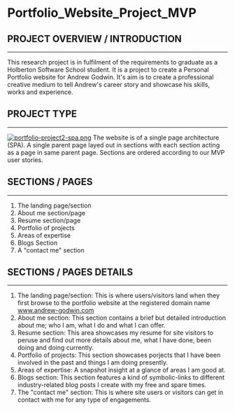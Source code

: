 # Portfolio_Website_Project_MVP
## PROJECT OVERVIEW / INTRODUCTION
---
This research project is in fulfilment of the requirements to graduate as a Holberton Software School student. It is a project to create a Personal Portfolio website for Andrew Godwin. It's aim is to create a professional creative medium to tell Andrew's career story and showcase his skills, works and experience.

## PROJECT TYPE
---
[![portfolio-project2-spa.png](https://i.postimg.cc/L6x7g6Dm/portfolio-project2-spa.png)](https://postimg.cc/0bJZLvh4)
The website is of a single page architecture (SPA). A single parent page layed out in sections with each section acting as a page in same parent page. Sections are ordered according to our MVP user stories.

## SECTIONS / PAGES
---
1. The landing page/section
2. About me section/page
3. Resume section/page
4. Portfolio of projects
5. Areas of expertise
6. Blogs Section
7. A "contact me" section

## SECTIONS / PAGES DETAILS
---
1. The landing page/section: This is where users/visitors land when they first browse to the portfolio website at the registered domain name www.andrew-godwin.com  
2. About me section: This section contains a brief but detailed introduction about me; who I am, what I do and what  I can offer.  
3. Resume section: This area showcases my resume for site visitors to peruse and find out more details about me, what I have done, been doing and doing currently.  
4. Portfolio of projects: This section showcases porjects that I have been involved in the past and things I am doing presently.  
5. Areas of expertise: A snapshot insight at a glance of areas I am good at.  
6. Blogs section: This section features a kind of symbolic-links to different industry-related blog posts I create with my free and spare times.  
7. The "contact me" section: This is where site users or visitors can get in contact with me for any type of engagements.  
